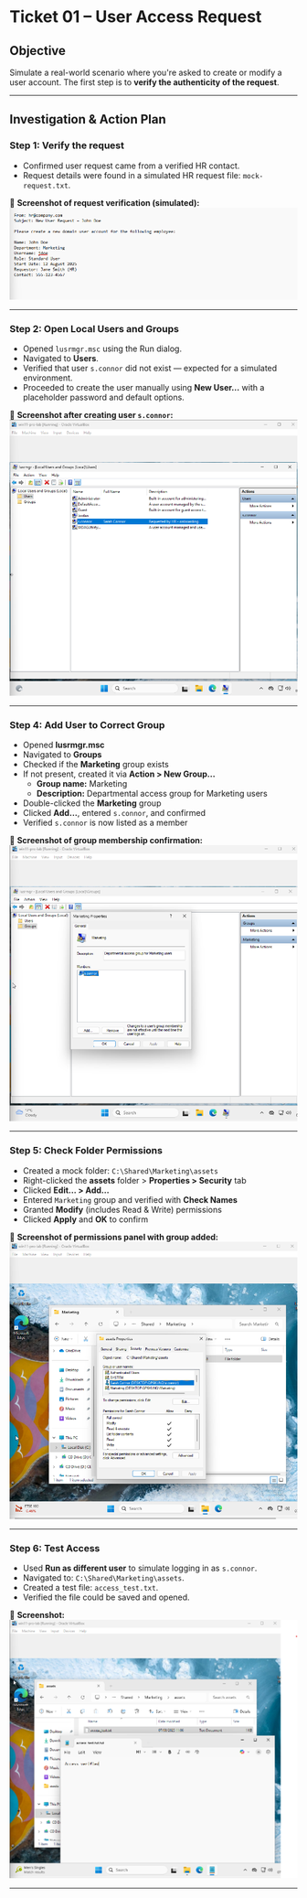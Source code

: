 # Ticket 01 – User Access Request

## Objective
Simulate a real-world scenario where you're asked to create or modify a user account. The first step is to **verify the authenticity of the request**.

---

## Investigation & Action Plan

### Step 1: Verify the request
- Confirmed user request came from a verified HR contact.
- Request details were found in a simulated HR request file: `mock-request.txt`.

📸 **Screenshot of request verification (simulated):**  
![](../images/request-verification.png)

---

### Step 2: Open Local Users and Groups

- Opened `lusrmgr.msc` using the Run dialog.
- Navigated to **Users**.
- Verified that user `s.connor` did not exist — expected for a simulated environment.
- Proceeded to create the user manually using **New User…** with a placeholder password and default options.

📸 **Screenshot after creating user `s.connor`:**  
![](../images/user-check.png)

---

### Step 4: Add User to Correct Group

- Opened **lusrmgr.msc**
- Navigated to **Groups**
- Checked if the **Marketing** group exists
- If not present, created it via **Action > New Group...**
  - **Group name:** Marketing
  - **Description:** Departmental access group for Marketing users
- Double-clicked the **Marketing** group
- Clicked **Add…**, entered `s.connor`, and confirmed
- Verified `s.connor` is now listed as a member

📸 **Screenshot of group membership confirmation:**  
![](../images/user-group-membership.png)

---

### Step 5: Check Folder Permissions

- Created a mock folder: `C:\Shared\Marketing\assets`
- Right-clicked the **assets** folder > **Properties > Security** tab
- Clicked **Edit… > Add…**
- Entered `Marketing` group and verified with **Check Names**
- Granted **Modify** (includes Read & Write) permissions
- Clicked **Apply** and **OK** to confirm

📸 **Screenshot of permissions panel with group added:**  
![](../images/folder-permissions-assigned.png)

---

### Step 6: Test Access 

- Used **Run as different user** to simulate logging in as `s.connor`.
- Navigated to: `C:\Shared\Marketing\assets`.
- Created a test file: `access_test.txt`.
- Verified the file could be saved and opened.

📸 **Screenshot:**  
![](../images/access-success.png)

---